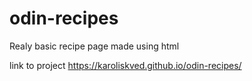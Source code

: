 # odin-recipes
Realy basic recipe page made using html


link to project https://karoliskved.github.io/odin-recipes/
